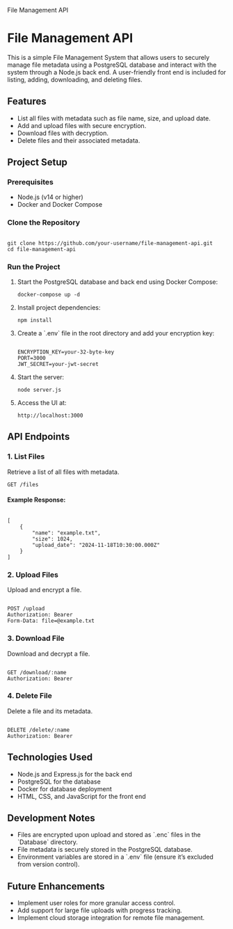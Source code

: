 File Management API

# File Management API

This is a simple File Management System that allows users to securely manage file metadata using a PostgreSQL database and interact with the system through a Node.js back end. A user-friendly front end is included for listing, adding, downloading, and deleting files.

## Features

- List all files with metadata such as file name, size, and upload date.
- Add and upload files with secure encryption.
- Download files with decryption.
- Delete files and their associated metadata.

## Project Setup

### Prerequisites

- Node.js (v14 or higher)
- Docker and Docker Compose

### Clone the Repository

```

git clone https://github.com/your-username/file-management-api.git
cd file-management-api
```

### Run the Project

1.  Start the PostgreSQL database and back end using Docker Compose:

    ```
    docker-compose up -d
    ```

2.  Install project dependencies:

    ```
    npm install
    ```

3.  Create a \`.env\` file in the root directory and add your encryption key:

    ```

    ENCRYPTION_KEY=your-32-byte-key
    PORT=3000
    JWT_SECRET=your-jwt-secret

    ```

4.  Start the server:

    ```
    node server.js
    ```

5.  Access the UI at:

    ```
    http://localhost:3000
    ```

## API Endpoints

### 1\. List Files

Retrieve a list of all files with metadata.

```
GET /files
```

#### Example Response:

```

[
    {
        "name": "example.txt",
        "size": 1024,
        "upload_date": "2024-11-18T10:30:00.000Z"
    }
]

```

### 2\. Upload Files

Upload and encrypt a file.

```

POST /upload
Authorization: Bearer
Form-Data: file=@example.txt

```

### 3\. Download File

Download and decrypt a file.

```

GET /download/:name
Authorization: Bearer

```

### 4\. Delete File

Delete a file and its metadata.

```

DELETE /delete/:name
Authorization: Bearer

```

## Technologies Used

- Node.js and Express.js for the back end
- PostgreSQL for the database
- Docker for database deployment
- HTML, CSS, and JavaScript for the front end

## Development Notes

- Files are encrypted upon upload and stored as \`.enc\` files in the \`Database\` directory.
- File metadata is securely stored in the PostgreSQL database.
- Environment variables are stored in a \`.env\` file (ensure it’s excluded from version control).

## Future Enhancements

- Implement user roles for more granular access control.
- Add support for large file uploads with progress tracking.
- Implement cloud storage integration for remote file management.
